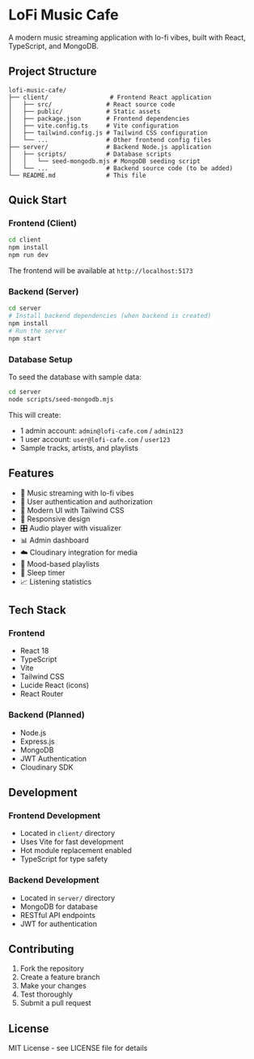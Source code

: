 # LoFi Music Cafe

A modern music streaming application with lo-fi vibes, built with React, TypeScript, and MongoDB.

## Project Structure

```
lofi-music-cafe/
├── client/                 # Frontend React application
│   ├── src/               # React source code
│   ├── public/            # Static assets
│   ├── package.json       # Frontend dependencies
│   ├── vite.config.ts     # Vite configuration
│   ├── tailwind.config.js # Tailwind CSS configuration
│   └── ...                # Other frontend config files
├── server/                # Backend Node.js application
│   ├── scripts/           # Database scripts
│   │   └── seed-mongodb.mjs # MongoDB seeding script
│   └── ...                # Backend source code (to be added)
└── README.md              # This file
```

## Quick Start

### Frontend (Client)

   ```bash
cd client
   npm install
   npm run dev
   ```

The frontend will be available at `http://localhost:5173`

### Backend (Server)

```bash
cd server
# Install backend dependencies (when backend is created)
npm install
# Run the server
npm start
```

### Database Setup

To seed the database with sample data:

```bash
cd server
node scripts/seed-mongodb.mjs
```

This will create:
- 1 admin account: `admin@lofi-cafe.com` / `admin123`
- 1 user account: `user@lofi-cafe.com` / `user123`
- Sample tracks, artists, and playlists

## Features

- 🎵 Music streaming with lo-fi vibes
- 👤 User authentication and authorization
- 🎨 Modern UI with Tailwind CSS
- 📱 Responsive design
- 🎛️ Audio player with visualizer
- 📊 Admin dashboard
- ☁️ Cloudinary integration for media
- 🎯 Mood-based playlists
- 🌙 Sleep timer
- 📈 Listening statistics

## Tech Stack

### Frontend
- React 18
- TypeScript
- Vite
- Tailwind CSS
- Lucide React (icons)
- React Router

### Backend (Planned)
- Node.js
- Express.js
- MongoDB
- JWT Authentication
- Cloudinary SDK

## Development

### Frontend Development
- Located in `client/` directory
- Uses Vite for fast development
- Hot module replacement enabled
- TypeScript for type safety

### Backend Development
- Located in `server/` directory
- MongoDB for database
- RESTful API endpoints
- JWT for authentication

## Contributing

1. Fork the repository
2. Create a feature branch
3. Make your changes
4. Test thoroughly
5. Submit a pull request

## License

MIT License - see LICENSE file for details 